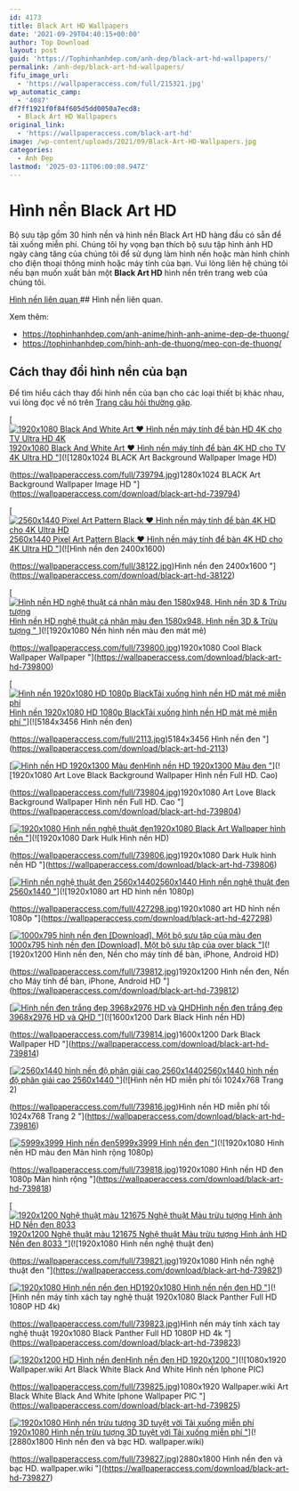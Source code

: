 ```yaml
---
id: 4173
title: Black Art HD Wallpapers
date: '2021-09-29T04:40:15+00:00'
author: Top Download
layout: post
guid: 'https://Tophinhanhdep.com/anh-dep/black-art-hd-wallpapers/'
permalink: /anh-dep/black-art-hd-wallpapers/
fifu_image_url:
  - 'https://wallpaperaccess.com/full/215321.jpg'
wp_automatic_camp:
  - '4087'
df7ff1921f0f84f605d5dd0050a7ecd8:
  - Black Art HD Wallpapers
original_link:
  - 'https://wallpaperaccess.com/black-art-hd'
image: /wp-content/uploads/2021/09/Black-Art-HD-Wallpapers.jpg
categories:
  - Ảnh Đẹp
lastmod: '2025-03-11T06:00:08.947Z'
---
```

# Hình nền Black Art HD

Bộ sưu tập gồm 30 hình nền và hình nền Black Art HD hàng đầu có sẵn để tải xuống miễn phí. Chúng tôi hy vọng bạn thích bộ sưu tập hình ảnh HD ngày càng tăng của chúng tôi để sử dụng làm hình nền hoặc màn hình chính cho điện thoại thông minh hoặc máy tính của bạn. Vui lòng liên hệ chúng tôi nếu bạn muốn xuất bản một **Black Art HD** hình nền trên trang web của chúng tôi.

[Hình nền liên quan ](#related) ## Hình nền liên quan.

   
 Xem thêm:

   
- <https://tophinhanhdep.com/anh-anime/hinh-anh-anime-dep-de-thuong/>
- <https://tophinhanhdep.com/hinh-anh-de-thuong/meo-con-de-thuong/>

## Cách thay đổi hình nền của bạn

Để tìm hiểu cách thay đổi hình nền của bạn cho các loại thiết bị khác nhau, vui lòng đọc về nó trên [Trang câu hỏi thường gặp](https://tophinhanhdep.com/faq/).

  
[[![1920x1080 Black And White Art ❤ Hình nền máy tính để bàn HD 4K cho TV Ultra HD 4K](https://wallpaperaccess.com/full/215321.jpg)1920x1080 Black And White Art ❤ Hình nền máy tính để bàn 4K HD cho TV 4K Ultra HD "](https://wallpaperaccess.com/download/black-art-hd-215321)](![1280x1024 BLACK Art Background Wallpaper Image HD)

(https://wallpaperaccess.com/full/739794.jpg)1280x1024 BLACK Art Background Wallpaper Image HD "](https://wallpaperaccess.com/download/black-art-hd-739794)

[[![2560x1440 Pixel Art Pattern Black ❤ Hình nền máy tính để bàn 4K HD cho 4K Ultra HD](https://wallpaperaccess.com/full/383807.jpg)2560x1440 Pixel Art Pattern Black ❤ Hình nền máy tính để bàn 4K HD cho 4K Ultra HD "](https://wallpaperaccess.com/download/black-art-hd-383807)](![Hình nền đen 2400x1600)

(https://wallpaperaccess.com/full/38122.jpg)Hình nền đen 2400x1600 "](https://wallpaperaccess.com/download/black-art-hd-38122)

[[![Hình nền HD nghệ thuật cá nhân màu đen 1580x948.  Hình nền 3D & Trừu tượng](https://wallpaperaccess.com/full/316903.jpg)Hình nền HD nghệ thuật cá nhân màu đen 1580x948. Hình nền 3D &amp; Trừu tượng " ](https://wallpaperaccess.com/download/black-art-hd-316903)](![1920x1080 Nền hình nền màu đen mát mẻ)

(https://wallpaperaccess.com/full/739800.jpg)1920x1080 Cool Black Wallpaper Wallpaper "](https://wallpaperaccess.com/download/black-art-hd-739800)

[[![Hình nền 1920x1080 HD 1080p BlackTải xuống hình nền HD mát mẻ miễn phí](https://wallpaperaccess.com/full/739801.jpg)Hình nền 1920x1080 HD 1080p BlackTải xuống hình nền HD mát mẻ miễn phí "](https://wallpaperaccess.com/download/black-art-hd-739801)](![5184x3456 Hình nền đen)

(https://wallpaperaccess.com/full/2113.jpg)5184x3456 Hình nền đen "](https://wallpaperaccess.com/download/black-art-hd-2113)

[[![Hình nền HD 1920x1300 Màu đen](https://wallpaperaccess.com/full/739803.jpg)Hình nền HD 1920x1300 Màu đen "](https://wallpaperaccess.com/download/black-art-hd-739803)](![1920x1080 Art Love Black Background Wallpaper Hình nền Full HD.  Cao)

(https://wallpaperaccess.com/full/739804.jpg)1920x1080 Art Love Black Background Wallpaper Hình nền Full HD. Cao "](https://wallpaperaccess.com/download/black-art-hd-739804)

[[![1920x1080 Hình nền nghệ thuật đen](https://wallpaperaccess.com/full/739805.jpg)1920x1080 Black Art Wallpaper hình nền "](https://wallpaperaccess.com/download/black-art-hd-739805)](![1920x1080 Dark Hulk Hình nền HD)

(https://wallpaperaccess.com/full/739806.jpg)1920x1080 Dark Hulk hình nền HD "](https://wallpaperaccess.com/download/black-art-hd-739806)

[[![Hình nền nghệ thuật đen 2560x1440](https://wallpaperaccess.com/full/739808.jpg)2560x1440 Hình nền nghệ thuật đen 2560x1440 "](https://wallpaperaccess.com/download/black-art-hd-739808)](![1920x1080 art HD hình nền 1080p)

(https://wallpaperaccess.com/full/427298.jpg)1920x1080 art HD hình nền 1080p "](https://wallpaperaccess.com/download/black-art-hd-427298)

[[![1000x795 hình nền đen [Download].  Một bộ sưu tập của màu đen](https://wallpaperaccess.com/full/442435.jpg)1000x795 hình nền đen \[Download\]. Một bộ sưu tập của over black "](https://wallpaperaccess.com/download/black-art-hd-442435)](![1920x1200 Hình nền đen, Nền cho máy tính để bàn, iPhone, Android HD)

(https://wallpaperaccess.com/full/739812.jpg)1920x1200 Hình nền đen, Nền cho Máy tính để bàn, iPhone, Android HD "](https://wallpaperaccess.com/download/black-art-hd-739812)

[[![Hình nền đen trắng đẹp 3968x2976 HD và QHD](https://wallpaperaccess.com/full/739813.jpg)Hình nền đen trắng đẹp 3968x2976 HD và QHD "](https://wallpaperaccess.com/download/black-art-hd-739813)](![1600x1200 Dark Black Hình nền HD)

(https://wallpaperaccess.com/full/739814.jpg)1600x1200 Dark Black Wallpaper HD "](https://wallpaperaccess.com/download/black-art-hd-739814)

[[![2560x1440 hình nền độ phân giải cao 2560x1440](https://wallpaperaccess.com/full/739815.jpg)2560x1440 hình nền độ phân giải cao 2560x1440 "](https://wallpaperaccess.com/download/black-art-hd-739815)](![Hình nền HD miễn phí tối 1024x768 Trang 2)

(https://wallpaperaccess.com/full/739816.jpg)Hình nền HD miễn phí tối 1024x768 Trang 2 "](https://wallpaperaccess.com/download/black-art-hd-739816)

[[![5999x3999 Hình nền đen](https://wallpaperaccess.com/full/739817.jpg)5999x3999 Hình nền đen "](https://wallpaperaccess.com/download/black-art-hd-739817)](![1920x1080 Hình nền HD màu đen Màn hình rộng 1080p)

(https://wallpaperaccess.com/full/739818.jpg)1920x1080 Hình nền HD đen 1080p Màn hình rộng "](https://wallpaperaccess.com/download/black-art-hd-739818)

[[![1920x1200 Nghệ thuật màu 121675 Nghệ thuật Màu trừu tượng Hình ảnh HD Nền đen 8033](https://wallpaperaccess.com/full/739820.jpg)1920x1200 Nghệ thuật màu 121675 Nghệ thuật Màu trừu tượng Hình ảnh HD Nền đen 8033 "](https://wallpaperaccess.com/download/black-art-hd-739820)](![1920x1080 Hình nền nghệ thuật đen)

(https://wallpaperaccess.com/full/739821.jpg)1920x1080 Hình nền nghệ thuật đen "](https://wallpaperaccess.com/download/black-art-hd-739821)

[[![1920x1080 Hình nền nền đen HD](https://wallpaperaccess.com/full/739822.jpg)1920x1080 Hình nền nền đen HD "](https://wallpaperaccess.com/download/black-art-hd-739822)](![Hình nền máy tính xách tay nghệ thuật 1920x1080 Black Panther Full HD 1080P HD 4k)

(https://wallpaperaccess.com/full/739823.jpg)Hình nền máy tính xách tay nghệ thuật 1920x1080 Black Panther Full HD 1080P HD 4k "](https://wallpaperaccess.com/download/black-art-hd-739823)

[[![1920x1200 HD Hình nền đen](https://wallpaperaccess.com/full/671507.jpg)Hình nền đen HD 1920x1200 "](https://wallpaperaccess.com/download/black-art-hd-671507)](![1080x1920 Wallpaper.wiki Art Black White Black And White Hình nền Iphone PIC)

(https://wallpaperaccess.com/full/739825.jpg)1080x1920 Wallpaper.wiki Art Black White Black And White Iphone Wallpaper PIC "](https://wallpaperaccess.com/download/black-art-hd-739825)

[[![1920x1080 Hình nền trừu tượng 3D tuyệt vời Tải xuống miễn phí](https://wallpaperaccess.com/full/7371.jpg)1920x1080 Hình nền trừu tượng 3D tuyệt vời Tải xuống miễn phí "](https://wallpaperaccess.com/download/black-art-hd-7371)](![2880x1800 Hình nền đen và bạc HD.  wallpaper.wiki)

(https://wallpaperaccess.com/full/739827.jpg)2880x1800 Hình nền đen và bạc HD. wallpaper.wiki "](https://wallpaperaccess.com/download/black-art-hd-739827)

